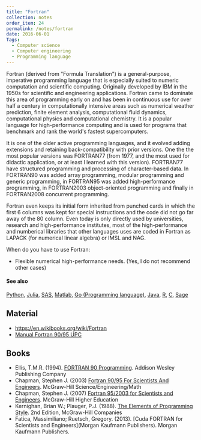 ```yaml
---
title: "Fortran"
collection: notes
order_item: 24
permalink: /notes/fortran
date: 2016-06-01
Tags:
  - Computer science
  - Computer engineering
  - Programming language
---
```


Fortran (derived from "Formula Translation") is a general-purpose, imperative programming language that is especially suited to numeric computation and scientific computing. Originally developed by IBM in the 1950s for scientific and engineering applications. Fortran came to dominate this area of programming early on and has been in continuous use for over half a century in computationally intensive areas such as numerical weather prediction, finite element analysis, computational fluid dynamics, computational physics and computational chemistry. It is a popular language for high-performance computing and is used for programs that benchmark and rank the world's fastest supercomputers.

It is one of the older active programming languages, and it evolved adding extensions and retaining back-compatibility with prior versions. One the the most popular versions was FORTRAN77 (from 1977, and the most used for didactic application, or at least I learned with this version). FORTRAN77 have structured programming and processing of character-based data. In FORTRAN90 was added array programming, modular programming and generic programming, in FORTRAN95 was added high-performance programming, in FORTRAN2003 object-oriented programming and finally in FORTRAN2008 concurrent programming.

Fortran even keeps its initial form inherited from punched cards in which the first 6 columns was kept for special instructions and the code did not go far away of the 80 column. Even today is only directly used by universities, research and high-performance institutes, most of the high-performance and numberical libraries that other languages uses are coded in Fortran as LAPACK (for numerical linear algebra) or IMSL and NAG.

When do you have to use Fortran:
* Flexible numerical high-performance needs.
(Yes, I do not recommend other cases)


#### See also
[Python](/notes/python), [Julia](/notes/julia), [SAS](/notes/sas), [Matlab](/notes/matlab), [Go (Programming language)](/notes/go_(programming_language)), [Java](/notes/java), [R](/notes/r), [C](/notes/c), [Sage](/notes/sage)


## Material
* https://en.wikibooks.org/wiki/Fortran
* [Manual Fortran 90/95 UPC](http://www-eio.upc.edu/lceio/manuals/Fortran95-manual.pdf)




## Books
* Ellis, T.M.R. (1994). [FORTRAN 90 Programming](https://www.goodreads.com/book/show/1172561.FORTRAN_90_Programming). Addison Wesley Publishing Company
* Chapman, Stephen J. (2003) [Fortran 90/95 For Scientists And Engineers](https://www.goodreads.com/book/show/1143124.Fortran_90_95_For_Scientists_And_Engineers). McGraw-Hill Science/Engineering/Math
* Chapman, Stephen J. (2007) [Fortran 95/2003 for Scientists and Engineers](https://www.goodreads.com/book/show/1187147.Fortran_95_2003_for_Scientists_and_Engineers). McGraw-Hill Higher Education
* Kernighan, Brian W.; Plauger, P.J. (1988). [The Elements of Programming Style](https://www.goodreads.com/book/show/454039.The_Elements_of_Programming_Style). 2nd Edition, McGraw-Hill Companies
* Fatica, Massimiliano; Ruetsch, Gregory. (2013). [Cuda FORTRAN for Scientists and Engineers](Morgan Kaufmann Publishers). Morgan Kaufmann Publishers.


